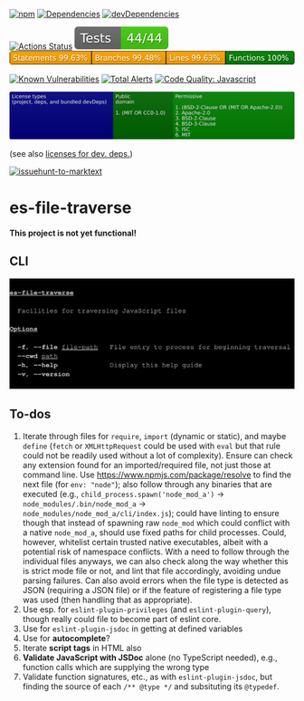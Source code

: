 [![npm](https://img.shields.io/npm/v/es-file-traverse.svg)](https://www.npmjs.com/package/es-file-traverse)
[![Dependencies](https://img.shields.io/david/brettz9/es-file-traverse.svg)](https://david-dm.org/brettz9/es-file-traverse)
[![devDependencies](https://img.shields.io/david/dev/brettz9/es-file-traverse.svg)](https://david-dm.org/brettz9/es-file-traverse?type=dev)

[![Actions Status](https://github.com/brettz9/es-file-traverse/workflows/Node%20CI/badge.svg)](https://github.com/brettz9/es-file-traverse/actions)
[![testing badge](https://raw.githubusercontent.com/brettz9/es-file-traverse/master/badges/tests-badge.svg?sanitize=true)](badges/tests-badge.svg)
[![coverage badge](https://raw.githubusercontent.com/brettz9/es-file-traverse/master/badges/coverage-badge.svg?sanitize=true)](badges/coverage-badge.svg)
<!--
[![Actions Status](https://github.com/brettz9/es-file-traverse/workflows/Coverage/badge.svg)](https://github.com/brettz9/es-file-traverse/actions)
-->

[![Known Vulnerabilities](https://snyk.io/test/github/brettz9/es-file-traverse/badge.svg)](https://snyk.io/test/github/brettz9/es-file-traverse)
[![Total Alerts](https://img.shields.io/lgtm/alerts/g/brettz9/es-file-traverse.svg?logo=lgtm&logoWidth=18)](https://lgtm.com/projects/g/brettz9/es-file-traverse/alerts)
[![Code Quality: Javascript](https://img.shields.io/lgtm/grade/javascript/g/brettz9/es-file-traverse.svg?logo=lgtm&logoWidth=18)](https://lgtm.com/projects/g/brettz9/es-file-traverse/context:javascript)

<!--[![License](https://img.shields.io/npm/l/es-file-traverse.svg)](LICENSE-MIT.txt)-->
[![Licenses badge](https://raw.githubusercontent.com/brettz9/es-file-traverse/master/badges/licenses-badge.svg?sanitize=true)](badges/licenses-badge.svg)

(see also [licenses for dev. deps.](https://raw.githubusercontent.com/brettz9/es-file-traverse/master/badges/licenses-badge-dev.svg?sanitize=true))

[![issuehunt-to-marktext](https://issuehunt.io/static/embed/issuehunt-button-v1.svg)](https://issuehunt.io/r/brettz9/es-file-traverse)

# es-file-traverse

**This project is not yet functional!**

## CLI

![doc-includes/cli.svg](doc-includes/cli.svg)

## To-dos

1. Iterate through files for `require`, `import` (dynamic or static), and maybe
    `define` (`fetch` or `XMLHttpRequest` could be used with `eval` but that
    rule could not be readily used without a lot of complexity). Ensure can
    check any extension found for an imported/required file, not
    just those at command line. Use <https://www.npmjs.com/package/resolve>
    to find the next file (for `env: "node"`); also follow through
    any binaries that are executed (e.g.,
    `child_process.spawn('node_mod_a')` ->
    `node_modules/.bin/node_mod_a` ->
    `node_modules/node_mod_a/cli/index.js`); could have linting to ensure
    though that instead of spawning raw `node_mod` which could conflict with
    a native `node_mod_a`, should use fixed paths for child processes.
    Could, however, whitelist certain trusted native executables, albeit
    with a potential risk of namespace conflicts.
    With a need to follow through the individual files anyways, we can
    also check along the way whether this is strict mode file or not,
    and lint that file accordingly, avoiding undue parsing failures.
    Can also avoid errors when the file type is detected as JSON
    (requiring a JSON file) or if the feature of registering a file
    type was used (then handling that as appropriate).
1. Use esp. for `eslint-plugin-privileges` (and `eslint-plugin-query`),
    though really could file to become part of eslint core.
1. Use for `eslint-plugin-jsdoc` in getting at defined variables
1. Use for **autocomplete**?
1. Iterate **script tags** in HTML also
1. **Validate JavaScript with JSDoc** alone (no TypeScript needed),
    e.g., function calls which are supplying the wrong type
1. Validate function signatures, etc., as with `eslint-plugin-jsdoc`,
    but finding the source of each `/** @type */` and subsituting
    its `@typedef`.
